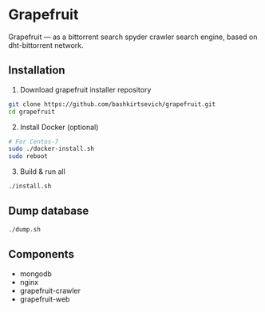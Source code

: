 # Grapefruit
Grapefruit — as a bittorrent search spyder crawler search engine, based on dht-bittorrent network.

## Installation
1. Download grapefruit installer repository
```bash
git clone https://github.com/bashkirtsevich/grapefruit.git
cd grapefruit
```
2. Install Docker (optional)
```bash
# For Centos-7
sudo ./docker-install.sh
sudo reboot
```
3. Build & run all
```bash
./install.sh
```

## Dump database
```bash
./dump.sh
```

## Components
* mongodb
* nginx
* grapefruit-crawler
* grapefruit-web
